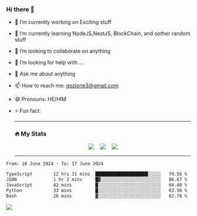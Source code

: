 ### Hi there 👋

<!--
**charlieScript/charlieScript** is a ✨ _special_ ✨ repository because its `README.md` (this file) appears on your GitHub profile.

Here are some ideas to get you started: -->

- 🔭 I’m currently working on Exciting stuff
- 🌱 I’m currently learning NodeJS,NestJS, BlockChain, and oother random stuff
- 👯 I’m looking to collaborate on anything
- 🤔 I’m looking for help with ...
- 💬 Ask me about anything
- 📫 How to reach me: gozione3@gmail.com
- 😄 Pronouns: HE/HIM
- ⚡ Fun fact:


  ---

  ### :fire: My Stats

  <div id="stats" align="center">
  <img src="http://github-readme-streak-stats.herokuapp.com?user=charlieScript&theme=dark&date_format=M%20j%5B%2C%20Y%5D" />&nbsp;&nbsp;&nbsp;
  <img src="https://github-readme-stats.vercel.app/api/top-langs/?username=charlieScript&layout=compact&theme=vision-friendly-dark"/>&nbsp;&nbsp;&nbsp;
  <img src="https://github-readme-stats.vercel.app/api?username=charlieScript&show_icons=true&theme=radical"/>
  </div>

  ---



<!--START_SECTION:waka-->

```txt
From: 10 June 2024 - To: 17 June 2024

TypeScript        12 hrs 31 mins  ████████████████████░░░░░   79.56 %
JSON              1 hr 2 mins     █▓░░░░░░░░░░░░░░░░░░░░░░░   06.67 %
JavaScript        42 mins         █░░░░░░░░░░░░░░░░░░░░░░░░   04.48 %
Python            33 mins         █░░░░░░░░░░░░░░░░░░░░░░░░   03.56 %
Bash              26 mins         ▓░░░░░░░░░░░░░░░░░░░░░░░░   02.78 %
```

<!--END_SECTION:waka-->
![](https://komarev.com/ghpvc/?username=charlieScript)
